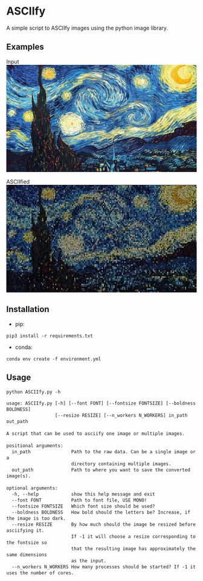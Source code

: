 # ASCIIfy
A simple script to ASCIIfy images using the python image library.

## Examples
Input
![alt text](examples/starry_night.jpg)

ASCIIfied
![alt text](examples/ascii_starry_night.jpg)

## Installation
* pip:
```
pip3 install -r requirements.txt
```
* conda:
```
conda env create -f environment.yml
```

## Usage
```
python ASCIIfy.py -h
```
```
usage: ASCIIfy.py [-h] [--font FONT] [--fontsize FONTSIZE] [--boldness BOLDNESS] 
                  [--resize RESIZE] [--n_workers N_WORKERS] in_path out_path

A script that can be used to asciify one image or multiple images.

positional arguments:
  in_path               Path to the raw data. Can be a single image or a 
                        directory containing multiple images.
  out_path              Path to where you want to save the converted image(s).

optional arguments:
  -h, --help            show this help message and exit
  --font FONT           Path to font file, USE MONO!
  --fontsize FONTSIZE   Which font size should be used?
  --boldness BOLDNESS   How bold should the letters be? Increase, if the image is too dark.
  --resize RESIZE       By how much should the image be resized before asciifying it. 
                        If -1 it will choose a resize corresponding to the fontsize so 
                        that the resulting image has approximately the same dimensions
                        as the input.
  --n_workers N_WORKERS How many processes should be started? If -1 it uses the number of cores.
```